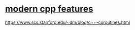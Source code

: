 # [modern cpp features](https://github.com/AnthonyCalandra/modern-cpp-features)

https://www.scs.stanford.edu/~dm/blog/c++-coroutines.html
